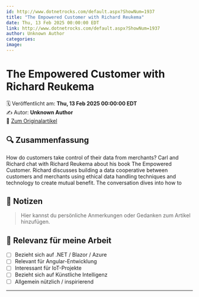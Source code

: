 ```yaml
---
id: http://www.dotnetrocks.com/default.aspx?ShowNum=1937
title: "The Empowered Customer with Richard Reukema"
date: Thu, 13 Feb 2025 00:00:00 EDT
link: http://www.dotnetrocks.com/default.aspx?ShowNum=1937
author: Unknown Author
categories: 
image: 
---
```


# The Empowered Customer with Richard Reukema

🗓️ Veröffentlicht am: **Thu, 13 Feb 2025 00:00:00 EDT**  
✍️ Autor: **Unknown Author**  
🔗 [Zum Originalartikel](http://www.dotnetrocks.com/default.aspx?ShowNum=1937)

## 🔍 Zusammenfassung

How do customers take control of their data from merchants? Carl and Richard chat with Richard Reukema about his book The Empowered Customer. Richard discusses building a data cooperative between customers and merchants using ethical data handling techniques and technology to create mutual benefit. The conversation dives into how to

## 📌 Notizen

> Hier kannst du persönliche Anmerkungen oder Gedanken zum Artikel hinzufügen.

## 🧠 Relevanz für meine Arbeit

- [ ] Bezieht sich auf .NET / Blazor / Azure
- [ ] Relevant für Angular-Entwicklung
- [ ] Interessant für IoT-Projekte
- [ ] Bezieht sich auf Künstliche Intelligenz
- [ ] Allgemein nützlich / inspirierend

---
